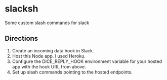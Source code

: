 # slacksh
Some custom slash commands for slack


Directions
-----------
1. Create an incoming data hook in Slack.
1. Host this Node app. I used Heroku.
1. Configure the DICE_REPLY_HOOK environment variable for your hosted app with the hook URL from above.
1. Set up slash commands pointing to the hosted endpoints.
